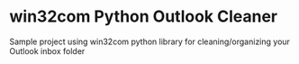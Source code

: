 # win32com Python Outlook Cleaner

Sample project using win32com python library for cleaning/organizing your Outlook inbox folder


